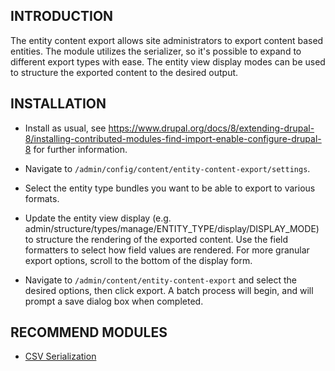 ## INTRODUCTION

The entity content export allows site administrators to export  content based entities. The module utilizes the serializer, so it's possible to expand to different export types with ease. The entity view display modes can be used to structure the exported content to the desired output.

## INSTALLATION

 * Install as usual, see
   https://www.drupal.org/docs/8/extending-drupal-8/installing-contributed-modules-find-import-enable-configure-drupal-8 for further
   information.
 
 * Navigate to `/admin/config/content/entity-content-export/settings`.

 * Select the entity type bundles you want to be able to export to various formats. 
 
 * Update the entity view display (e.g. admin/structure/types/manage/ENTITY_TYPE/display/DISPLAY_MODE) to structure the rendering of the exported content. Use the field formatters to select how field values are rendered. For more granular export options, scroll to the bottom of the display form.
 
 * Navigate to `/admin/content/entity-content-export` and select the desired options, then click export. A batch process will begin, and will prompt a save dialog box when completed.
 
 ## RECOMMEND MODULES
 
 - [CSV Serialization](https://www.drupal.org/project/csv_serialization)
